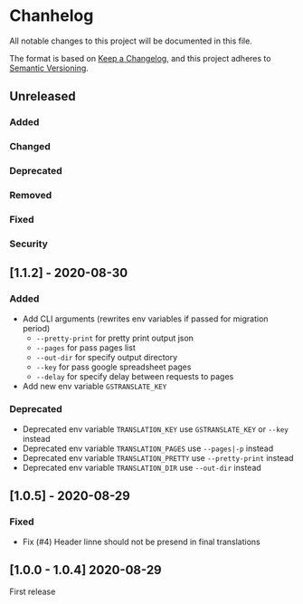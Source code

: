 # Chanhelog
All notable changes to this project will be documented in this file.

The format is based on [Keep a Changelog](https://keepachangelog.com/en/1.0.0/),
and this project adheres to [Semantic Versioning](https://semver.org/spec/v2.0.0.html).

## Unreleased
### Added
### Changed
### Deprecated
### Removed
### Fixed
### Security

## [1.1.2] - 2020-08-30
### Added
- Add CLI arguments (rewrites env variables if passed for migration period)
  - `--pretty-print` for pretty print output json
  - `--pages` for pass pages list
  - `--out-dir` for specify output directory
  - `--key` for pass google spreadsheet pages
  - `--delay` for specify delay between requests to pages
- Add new env variable `GSTRANSLATE_KEY`
### Deprecated
  - Deprecated env variable `TRANSLATION_KEY` use `GSTRANSLATE_KEY` or `--key` instead
  - Deprecated env variable `TRANSLATION_PAGES` use `--pages|-p` instead
  - Deprecated env variable `TRANSLATION_PRETTY` use `--pretty-print` instead
  - Deprecated env variable `TRANSLATION_DIR` use `--out-dir` instead

## [1.0.5] - 2020-08-29
### Fixed
- Fix (#4) Header linne should not be presend in final translations

## [1.0.0 - 1.0.4] 2020-08-29
First release

